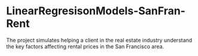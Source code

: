 # LinearRegresisonModels-SanFran-Rent
The project simulates helping a client in the real estate industry understand the key factors affecting rental prices in the San Francisco area.

